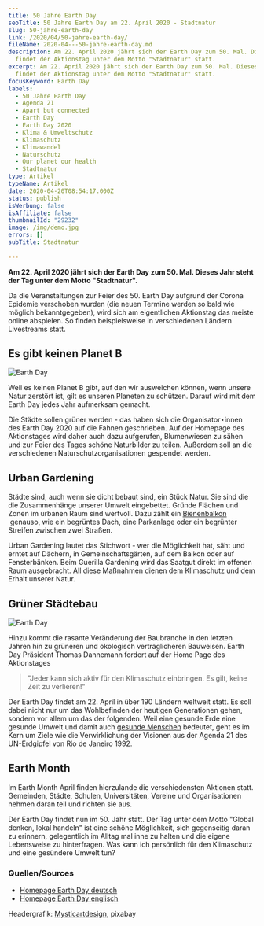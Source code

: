 ```yaml
---
title: 50 Jahre Earth Day
seoTitle: 50 Jahre Earth Day am 22. April 2020 - Stadtnatur
slug: 50-jahre-earth-day
link: /2020/04/50-jahre-earth-day/
fileName: 2020-04---50-jahre-earth-day.md
description: Am 22. April 2020 jährt sich der Earth Day zum 50. Mal. Dieses Jahr
  findet der Aktionstag unter dem Motto "Stadtnatur" statt.
excerpt: Am 22. April 2020 jährt sich der Earth Day zum 50. Mal. Dieses Jahr
  findet der Aktionstag unter dem Motto "Stadtnatur" statt.
focusKeyword: Earth Day
labels:
  - 50 Jahre Earth Day
  - Agenda 21
  - Apart but connected
  - Earth Day
  - Earth Day 2020
  - Klima & Umweltschutz
  - Klimaschutz
  - Klimawandel
  - Naturschutz
  - Our planet our health
  - Stadtnatur
type: Artikel
typeName: Artikel
date: 2020-04-20T08:54:17.000Z
status: publish
isWerbung: false
isAffiliate: false
thumbnailId: "29232"
image: /img/demo.jpg
errors: []
subTitle: Stadtnatur
  
---
```


**Am 22. April 2020 jährt sich der Earth Day zum 50. Mal. Dieses Jahr steht der
Tag unter dem Motto "Stadtnatur".**

Da die Veranstaltungen zur Feier des 50. Earth Day aufgrund der Corona Epidemie
verschoben wurden (die neuen Termine werden so bald wie möglich bekanntgegeben),
wird sich am eigentlichen Aktionstag das meiste online abspielen. So finden
beispielsweise in verschiedenen Ländern Livestreams statt.

## Es gibt keinen Planet B

![Earth Day](http://cardamonchai.com/wp-content/uploads/2020/04/Apart-But-Connected-CREDIT-FAVIANNA-RODRIGUEZ-400x500.jpg "Apart But Connected. Credit: Favianna Rodriguez")

Weil es keinen Planet B gibt, auf den wir ausweichen können, wenn unsere Natur
zerstört ist, gilt es unseren Planeten zu schützen. Darauf wird mit dem Earth
Day jedes Jahr aufmerksam gemacht.

Die Städte sollen grüner werden - das haben sich die Organisator⋆innen des Earth
Day 2020 auf die Fahnen geschrieben. Auf der Homepage des Aktionstages wird
daher auch dazu aufgerufen, Blumenwiesen zu sähen und zur Feier des Tages schöne
Naturbilder zu teilen. Außerdem soll an die verschiedenen
Naturschutzorganisationen gespendet werden.

## Urban Gardening

Städte sind, auch wenn sie dicht bebaut sind, ein Stück Natur. Sie sind die die
Zusammenhänge unserer Umwelt eingebettet. Gründe Flächen und Zonen im urbanen
Raum sind wertvoll. Dazu zählt ein
[Bienenbalkon](/2019/05/insektenhotel-bienen-auf-dem-balkon/)  genauso, wie ein
begrüntes Dach, eine Parkanlage oder ein begrünter Streifen zwischen zwei
Straßen.

Urban Gardening lautet das Stichwort - wer die Möglichkeit hat, säht und erntet
auf Dächern, in Gemeinschaftsgärten, auf dem Balkon oder auf Fensterbänken. Beim
Guerilla Gardening wird das Saatgut direkt im offenen Raum ausgebracht. All
diese Maßnahmen dienen dem Klimaschutz und dem Erhalt unserer Natur.

## Grüner Städtebau

![Earth Day](http://cardamonchai.com/wp-content/uploads/2020/04/Our-Planet-Our-Health-CREDIT-JACKIE-FAWN-400x601.png "Our Planet Our Health. Credit: Jackie Fawn")

Hinzu kommt die rasante Veränderung der Baubranche in den letzten Jahren hin zu
grüneren und ökologisch verträglicheren Bauweisen. Earth Day Präsident Thomas
Dannemann fordert auf der Home Page des Aktionstages

> "Jeder kann sich aktiv für den Klimaschutz einbringen. Es gilt, keine Zeit zu
> verlieren!"

Der Earth Day findet am 22. April in über 190 Ländern weltweit statt. Es soll
dabei nicht nur um das Wohlbefinden der heutigen Generationen gehen, sondern vor
allem um das der folgenden. Weil eine gesunde Erde eine gesunde Umwelt und damit
auch [gesunde Menschen](/2020/04/inger-andersen-un-covid-19/) bedeutet, geht es
im Kern um Ziele wie die Verwirklichung der Visionen aus der Agenda 21 des
UN-Erdgipfel von Rio de Janeiro 1992.

## Earth Month

Im Earth Month April finden hierzulande die verschiedensten Aktionen statt.
Gemeinden, Städte, Schulen, Universitäten, Vereine und Organisationen nehmen
daran teil und richten sie aus.

Der Earth Day findet nun im 50. Jahr statt. Der Tag unter dem Motto "Global
denken, lokal handeln" ist eine schöne Möglichkeit, sich gegenseitig daran zu
erinnern, gelegentlich im Alltag mal inne zu halten und die eigene Lebensweise
zu hinterfragen. Was kann ich persönlich für den Klimaschutz und eine gesündere
Umwelt tun?

### Quellen/Sources

- [Homepage Earth Day deutsch](https://www.earthday.de/)
- [Homepage Earth Day englisch](https://www.earthday.org/)

Headergrafik:
[Mysticartdesign](https://pixabay.com/de/users/mysticsartdesign-322497/),
pixabay

  